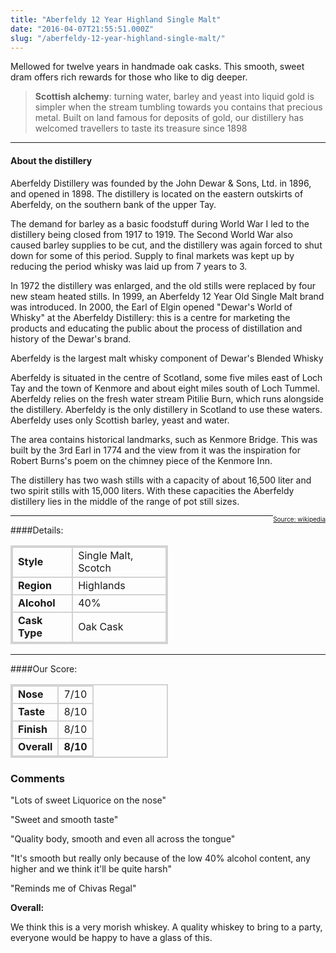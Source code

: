 ```yaml
---
title: "Aberfeldy 12 Year Highland Single Malt"
date: "2016-04-07T21:55:51.000Z"
slug: "/aberfeldy-12-year-highland-single-malt/"
---
```

Mellowed for twelve years in handmade oak casks. This smooth, sweet dram offers rich rewards for those who like to dig deeper. 


> **Scottish alchemy**: turning water, barley and yeast into liquid gold is simpler when the stream tumbling towards you contains that precious metal. Built on land famous for deposits of gold, our distillery has welcomed travellers to taste its treasure since 1898

---

#### About the distillery


Aberfeldy Distillery was founded by the John Dewar & Sons, Ltd. in 1896, and opened in 1898. The distillery is located on the eastern outskirts of Aberfeldy, on the southern bank of the upper Tay.

The demand for barley as a basic foodstuff during World War I led to the distillery being closed from 1917 to 1919. The Second World War also caused barley supplies to be cut, and the distillery was again forced to shut down for some of this period. Supply to final markets was kept up by reducing the period whisky was laid up from 7 years to 3.

In 1972 the distillery was enlarged, and the old stills were replaced by four new steam heated stills. In 1999, an Aberfeldy 12 Year Old Single Malt brand was introduced. In 2000, the Earl of Elgin opened "Dewar's World of Whisky" at the Aberfeldy Distillery: this is a centre for marketing the products and educating the public about the process of distillation and history of the Dewar's brand.

Aberfeldy is the largest malt whisky component of Dewar's Blended Whisky

Aberfeldy is situated in the centre of Scotland, some five miles east of Loch Tay and the town of Kenmore and about eight miles south of Loch Tummel. Aberfeldy relies on the fresh water stream Pitilie Burn, which runs alongside the distillery. Aberfeldy is the only distillery in Scotland to use these waters. Aberfeldy uses only Scottish barley, yeast and water.

The area contains historical landmarks, such as Kenmore Bridge. This was built by the 3rd Earl in 1774 and the view from it was the inspiration for Robert Burns's poem on the chimney piece of the Kenmore Inn.

The distillery has two wash stills with a capacity of about 16,500 liter and two spirit stills with 15,000 liters. With these capacities the Aberfeldy distillery lies in the middle of the range of pot still sizes.
<div style="float:right; font-size: 10px"><a href="https://en.wikipedia.org/wiki/Aberfeldy_distillery">Source: wikipedia</a></div>

---

####Details:
<table>
<tr>
<td class="grey">Style</td><td>Single Malt, Scotch</td>
</tr>
<tr>
<td class="grey">Region</td><td>Highlands</td>
</tr>
<tr>
<td class="grey">Alcohol</td><td>40%</td>
</tr>
<tr>
<td class="grey">Cask Type</td><td>Oak Cask</td>
</tr>
</table>


---

####Our Score:


<style>
.grey {
    font-weight: bold;
}
td {
    border: 2px solid lightgrey;
}

table {
    width: 50%;
    border: 2px solid lightgrey;

}

</style>
<table class="score-table">
<tr>
<td class="grey">Nose</td><td>7/10</td>
</tr>
<tr>
<td class="grey">Taste</td><td>8/10</td>
</tr>
<tr>
<td class="grey">Finish</td><td>8/10</td>
</tr>
<tr>
<td class="grey"><strong>Overall</strong></td><td><strong>8/10</strong></td>
</tr>
</table>


### Comments
"Lots of sweet Liquorice on the nose"

"Sweet and smooth taste"

"Quality body, smooth and even all across the tongue"

"It's smooth but really only because of the low 40% alcohol content, any higher and we think it'll be quite harsh"

"Reminds me of Chivas Regal"

**Overall:** 

We think this is a very morish whiskey. A quality whiskey to bring to a party, everyone would be happy to have a glass of this. 
    